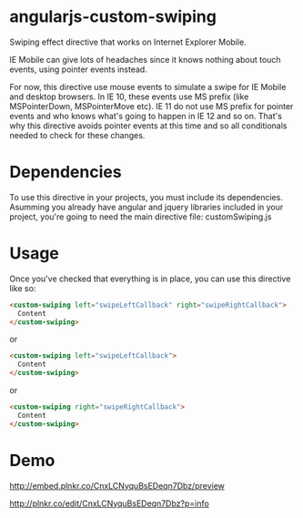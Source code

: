 angularjs-custom-swiping
========================

Swiping effect directive that works on Internet Explorer Mobile.

IE Mobile can give lots of headaches since it knows nothing about touch events, using pointer events instead.

For now, this directive use mouse events to simulate a swipe for IE Mobile and desktop browsers. In IE 10, these events use MS prefix (like MSPointerDown, MSPointerMove etc). IE 11 do not use MS prefix for pointer events and who knows what's going to happen in IE 12 and so on. That's why this directive avoids pointer events at this time and so all conditionals needed to check for these changes.

Dependencies
============
To use this directive in your projects, you must include its dependencies. Asumming you already have angular and jquery libraries included in your project, you're going to need the main directive file: customSwiping.js

Usage
=====
Once you've checked that everything is in place, you can use this directive like so:

```html
<custom-swiping left="swipeLeftCallback" right="swipeRightCallback">
  Content
</custom-swiping>
```

or

```html
<custom-swiping left="swipeLeftCallback">
  Content
</custom-swiping>
```

or 

```html
<custom-swiping right="swipeRightCallback">
  Content
</custom-swiping>
```

Demo
====

http://embed.plnkr.co/CnxLCNyquBsEDeqn7Dbz/preview

http://plnkr.co/edit/CnxLCNyquBsEDeqn7Dbz?p=info
